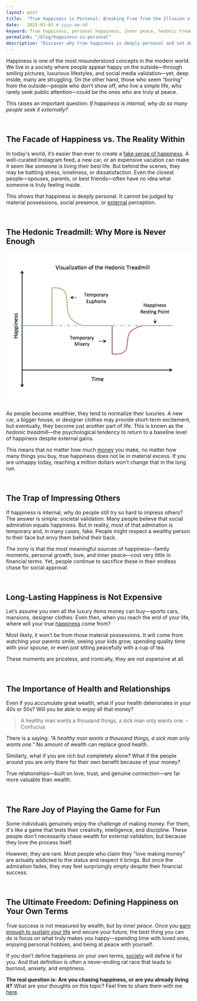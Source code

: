 ```yaml
---
layout: post
title:  "True Happiness is Personal: Breaking Free from the Illusion of External Validation"
date:   2025-03-03 # yyyy-mm-dd
keyword: True happiness, personal happiness, inner peace, hedonic treadmill, wealth vs happiness, meaningful life, health and happiness, relationships and happiness, financial freedom, happiness mindset
permalink: "/blog/happiness-is-personal"
description: "Discover why true happiness is deeply personal and not defined by wealth, social validation, or material success. Learn how to find lasting joy through health, relationships, and inner peace."
---
```


Happiness is one of the most misunderstood concepts in the modern world. We live in a society where people appear happy on the outside—through smiling pictures, luxurious lifestyles, and social media validation—yet, deep inside, many are struggling. On the other hand, those who seem “boring” from the outside—people who don’t show off, who live a simple life, who rarely seek public attention—could be the ones who are truly at peace. 

This raises an important question: *If happiness is internal, why do so many people seek it externally?*

<br/>

## The Facade of Happiness vs. The Reality Within

In today's world, it’s easier than ever to create a <a href="https://prashantkikani.com/blog/reel-life" target="_blank" target="_blank">fake sense of happiness</a>. A well-curated Instagram feed, a new car, or an expensive vacation can make it seem like someone is living their best life. But behind the scenes, they may be battling stress, loneliness, or dissatisfaction. Even the closest people—spouses, parents, or best friends—often have no idea what someone is truly feeling inside. 

This shows that happiness is deeply personal. It cannot be judged by material possessions, social presence, or <a href="https://prashantkikani.com/blog/desire-to-be-liked" target="_blank">external</a> perception. 

<br/>

## The Hedonic Treadmill: Why More is Never Enough

<center><img src="../assets/hedonic_adaptation.png"/></center> 
<br/>

As people become wealthier, they tend to normalize their luxuries. A new car, a bigger house, or designer clothes may provide short-term excitement, but eventually, they become just another part of life. This is known as the *hedonic treadmill*—the psychological tendency to return to a baseline level of happiness despite external gains.

This means that no matter how much <a href="https://prashantkikani.com/blog/money" target="_blank">money</a> you make, no matter how many things you buy, true happiness does not lie in material excess. If you are unhappy today, reaching a million dollars won’t change that in the long run.

<br/>

## The Trap of Impressing Others

If happiness is internal, why do people still try so hard to impress others? The answer is simple: societal validation. Many people believe that social admiration equals happiness. But in reality, most of that admiration is temporary and, in many cases, fake. People might respect a wealthy person to their face but envy them behind their back.

The irony is that the most meaningful sources of happiness—family moments, personal growth, love, and inner peace—cost very little in financial terms. Yet, people continue to sacrifice these in their endless chase for social approval.

<br/>

## Long-Lasting Happiness is Not Expensive

Let’s assume you own all the luxury items money can buy—sports cars, mansions, designer clothes. Even then, when you reach the end of your life, where will your true <a href="https://prashantkikani.com/blog/happy-life" target="_blank">happiness</a> come from? 

Most likely, it won’t be from those material possessions. It will come from watching your parents smile, seeing your kids grow, spending quality time with your spouse, or even just sitting peacefully with a cup of tea. 

These moments are priceless, and ironically, they are not expensive at all.

<br/>

## The Importance of Health and Relationships

Even if you accumulate great wealth, what if your health deteriorates in your 40s or 50s? Will you be able to enjoy all that money? 

> A healthy man wants a thousand things, a sick man only wants one. -Confucius

There is a saying: *"A healthy man wants a thousand things, a sick man only wants one."* No amount of wealth can replace good health. 

Similarly, what if you are rich but completely alone? What if the people around you are only there for their own benefit because of your money? 

True relationships—built on love, trust, and genuine connection—are far more valuable than wealth.

<br/>

## The Rare Joy of Playing the Game for Fun

Some individuals genuinely enjoy the challenge of making money. For them, it's like a game that tests their creativity, intelligence, and discipline. These people don't necessarily chase wealth for external validation, but because they love the process itself. 

However, they are rare. Most people who claim they "love making money" are actually addicted to the status and respect it brings. But once the admiration fades, they may feel surprisingly empty despite their financial success.

<br/>

## The Ultimate Freedom: Defining Happiness on Your Own Terms

True success is not measured by wealth, but by *inner peace*. Once you <a href="https://prashantkikani.com/blog/freedom" target="_blank">earn enough to sustain your life</a> and secure your future, the best thing you can do is focus on what truly makes you happy—spending time with loved ones, enjoying personal hobbies, and being at peace with yourself. 

If you don’t define happiness on your own terms, <a href="https://prashantkikani.com/blog/capitalism" target="_blank">society</a> will define it for you. And that definition is often a never-ending rat race that leads to burnout, anxiety, and emptiness. 

**The real question is: Are you chasing happiness, or are you already living it?** What are your thoughts on this topic? Feel free to share them with me <a href="https://prashantkikani.com/contact" target="_blank">here</a>.
